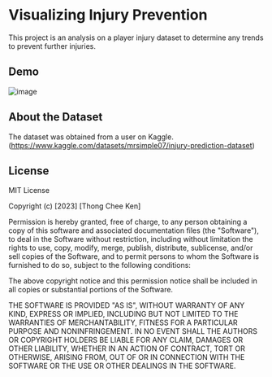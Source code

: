 # Visualizing Injury Prevention 
This project is an analysis on a player injury dataset to determine any trends to prevent further injuries.

## Demo

![image](https://github.com/LouisThong15/Data-Analysis-Projects/assets/134668971/7574b097-c4a4-49fd-b383-81e0c844f7d2)


## About the Dataset
The dataset was obtained from a user on Kaggle. (https://www.kaggle.com/datasets/mrsimple07/injury-prediction-dataset)


## License
MIT License

Copyright (c) [2023] [Thong Chee Ken]

Permission is hereby granted, free of charge, to any person obtaining a copy
of this software and associated documentation files (the "Software"), to deal
in the Software without restriction, including without limitation the rights
to use, copy, modify, merge, publish, distribute, sublicense, and/or sell
copies of the Software, and to permit persons to whom the Software is
furnished to do so, subject to the following conditions:

The above copyright notice and this permission notice shall be included in all
copies or substantial portions of the Software.

THE SOFTWARE IS PROVIDED "AS IS", WITHOUT WARRANTY OF ANY KIND, EXPRESS OR
IMPLIED, INCLUDING BUT NOT LIMITED TO THE WARRANTIES OF MERCHANTABILITY,
FITNESS FOR A PARTICULAR PURPOSE AND NONINFRINGEMENT. IN NO EVENT SHALL THE
AUTHORS OR COPYRIGHT HOLDERS BE LIABLE FOR ANY CLAIM, DAMAGES OR OTHER
LIABILITY, WHETHER IN AN ACTION OF CONTRACT, TORT OR OTHERWISE, ARISING FROM,
OUT OF OR IN CONNECTION WITH THE SOFTWARE OR THE USE OR OTHER DEALINGS IN THE
SOFTWARE.
